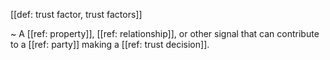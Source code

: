 [[def: trust factor, trust factors]]

~ A [[ref: property]], [[ref: relationship]], or other signal that can contribute to a [[ref: party]] making a [[ref: trust decision]].
